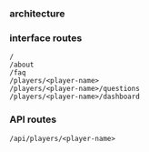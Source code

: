 
### architecture


### interface routes
```
/
/about
/faq
/players/<player-name>
/players/<player-name>/questions
/players/<player-name>/dashboard
```

### API routes
```
/api/players/<player-name>
```

